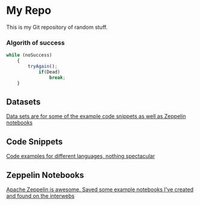 # My Repo
This is my Git repository of random stuff.

### Algorith of success
```javascript
while (noSuccess)
    {
        tryAgain();
            if(Dead)
                break;
    }
```


## Datasets
[Data sets are for some of the example code snippets as well as Zeppelin notebooks](https://github.com/linnoinen/stuff/datasets)

## Code Snippets
[Code examples for different languages, nothing spectacular](https://github.com/linnoinen/stuff/snippets)

## Zeppelin Notebooks
[Apache Zeppelin is awesome. Saved some example notebooks I've created and found on the interwebs](https://github.com/linnoinen/stuff/notebooks)